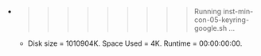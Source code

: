 * >>>>>>>>> Running inst-min-con-05-keyring-google.sh ...
  * Disk size = 1010904K. Space Used = 4K. Runtime = 00:00:00:00.
